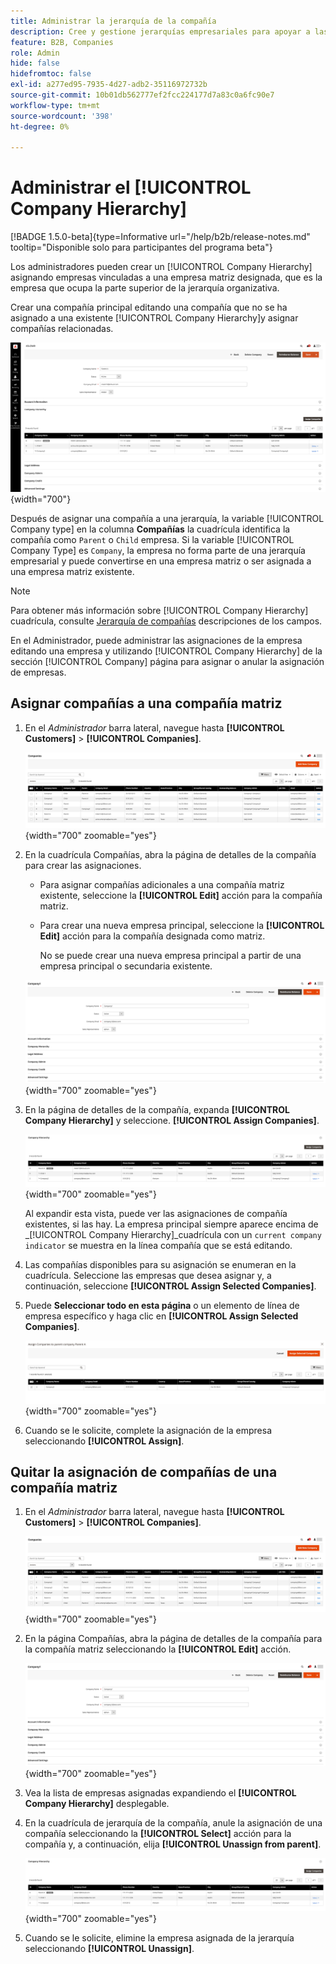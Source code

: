 ```yaml
---
title: Administrar la jerarquía de la compañía
description: Cree y gestione jerarquías empresariales para apoyar a las organizaciones B2B con modelos operativos complejos.
feature: B2B, Companies
role: Admin
hide: false
hidefromtoc: false
exl-id: a277ed95-7935-4d27-adb2-35116972732b
source-git-commit: 10b01db562777ef2fcc224177d7a83c0a6fc90e7
workflow-type: tm+mt
source-wordcount: '398'
ht-degree: 0%

---
```


# Administrar el [!UICONTROL Company Hierarchy]

[!BADGE 1.5.0-beta]{type=Informative url="/help/b2b/release-notes.md" tooltip="Disponible solo para participantes del programa beta"}

Los administradores pueden crear un [!UICONTROL Company Hierarchy] asignando empresas vinculadas a una empresa matriz designada, que es la empresa que ocupa la parte superior de la jerarquía organizativa.

Crear una compañía principal editando una compañía que no se ha asignado a una existente [!UICONTROL Company Hierarchy]y asignar compañías relacionadas.

![Cuadrícula de jerarquía de compañía](./assets/company-detail-view.png){width="700"}

Después de asignar una compañía a una jerarquía, la variable [!UICONTROL Company type] en la columna **Compañías** la cuadrícula identifica la compañía como `Parent` o  `Child` empresa.  Si la variable [!UICONTROL Company Type] es `Company`, la empresa no forma parte de una jerarquía empresarial y puede convertirse en una empresa matriz o ser asignada a una empresa matriz existente.

>[!NOTE]
>
>Para obtener más información sobre [!UICONTROL Company Hierarchy] cuadrícula, consulte [Jerarquía de compañías](account-company-create.md#company-hierarchy) descripciones de los campos.

En el Administrador, puede administrar las asignaciones de la empresa editando una empresa y utilizando [!UICONTROL Company Hierarchy] de la sección [!UICONTROL Company] página para asignar o anular la asignación de empresas.

## Asignar compañías a una compañía matriz

1. En el _Administrador_ barra lateral, navegue hasta **[!UICONTROL Customers]** > **[!UICONTROL Companies]**.

   ![Cuadrícula de compañías](./assets/companies-grid-view.png){width="700" zoomable="yes"}

1. En la cuadrícula Compañías, abra la página de detalles de la compañía para crear las asignaciones.

   - Para asignar compañías adicionales a una compañía matriz existente, seleccione la **[!UICONTROL Edit]** acción para la compañía matriz.
   - Para crear una nueva empresa principal, seleccione la **[!UICONTROL Edit]** acción para la compañía designada como matriz.

     No se puede crear una nueva empresa principal a partir de una empresa principal o secundaria existente.

   ![Nueva compañía](./assets/company-update.png){width="700" zoomable="yes"}

1. En la página de detalles de la compañía, expanda **[!UICONTROL Company Hierarchy]** y seleccione. **[!UICONTROL Assign Companies]**.

   ![Nueva compañía](./assets/company-hierarchy-grid.png){width="700" zoomable="yes"}

   Al expandir esta vista, puede ver las asignaciones de compañía existentes, si las hay. La empresa principal siempre aparece encima de _[!UICONTROL Company Hierarchy]_cuadrícula con un `current company indicator` se muestra en la línea compañía que se está editando.

1. Las compañías disponibles para su asignación se enumeran en la cuadrícula. Seleccione las empresas que desea asignar y, a continuación, seleccione **[!UICONTROL Assign Selected Companies]**.

1. Puede **Seleccionar todo en esta página** o un elemento de línea de empresa específico y haga clic en **[!UICONTROL Assign Selected Companies]**.

   ![Nueva compañía](./assets/assign-selected-companies.png){width="700" zoomable="yes"}

1. Cuando se le solicite, complete la asignación de la empresa seleccionando **[!UICONTROL Assign]**.

## Quitar la asignación de compañías de una compañía matriz

1. En el _Administrador_ barra lateral, navegue hasta **[!UICONTROL Customers]** > **[!UICONTROL Companies]**.

   ![Cuadrícula de compañías](./assets/companies-grid-view.png){width="700" zoomable="yes"}

1. En la página Compañías, abra la página de detalles de la compañía para la compañía matriz seleccionando la **[!UICONTROL Edit]** acción.

   ![Nueva compañía](./assets/company-update.png){width="700" zoomable="yes"}

1. Vea la lista de empresas asignadas expandiendo el **[!UICONTROL Company Hierarchy]** desplegable.

1. En la cuadrícula de jerarquía de la compañía, anule la asignación de una compañía seleccionando la **[!UICONTROL Select]** acción para la compañía y, a continuación, elija **[!UICONTROL Unassign from parent]**.

   ![Nueva compañía](./assets/company-hierarchy-grid.png){width="700" zoomable="yes"}

1. Cuando se le solicite, elimine la empresa asignada de la jerarquía seleccionando **[!UICONTROL Unassign]**.
